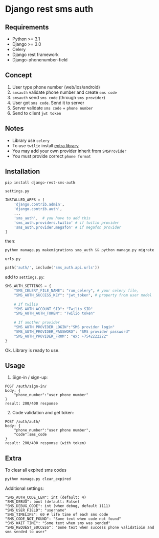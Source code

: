 # Django rest sms auth

## Requirements

+ Python >= 3.1
+ Django >= 3.0
+ Celery
+ Django rest framework
+ Django-phonenumber-field
 
## Concept
1. User type phone number (web/ios/android)
2. `smsauth` validate phone number and create `sms code`
3. `smsauth` send `sms code` (through `sms provider`)
4.  User got `sms code`. Send it to server
5.  Server validate `sms code` + `phone number`
6.  Send to client `jwt token`

## Notes
* Library use `celery`
* To use `twilio` install [extra library](https://www.twilio.com/docs/libraries/python)
* You may add your own provider inherit from `SMSProvider`
* You must provide correct `phone format`

## Installation
```commandline
pip install django-rest-sms-auth
```
`settings.py`

```python
INSTALLED_APPS = [
    'django.contrib.admin',
    'django.contrib.auth',
    ...
    'sms_auth',  # you have to add this
    'sms_auth.providers.twilio' # if twilio provider
    'sms_auth.provider.megafon' # if megafon provider
]
```
then:
```python
python manage.py makemigrations sms_auth && python manage.py migrate
```
`urls.py`
```python
path('auth/', include('sms_auth.api.urls'))
```
add to `settings.py`:
```python
SMS_AUTH_SETTINGS = {
    "SMS_CELERY_FILE_NAME": "run_celery", # your celery file,
    "SMS_AUTH_SUCCESS_KEY": "jwt_token", # property from user model
    
    # If twilio
    "SMS_AUTH_ACCOUNT_SID": "Twilio SID"
    "SMS_AUTH_AUTH_TOKEN": "Twilio token"
    
    # If another provider
    "SMS_AUTH_PROVIDER_LOGIN":"SMS provider login"
    "SMS_AUTH_PROVIDER_PASSWORD": "SMS provider password"
    "SMS_AUTH_PROVIDER_FROM": "ex: +7542222222"
}
```
Ok. Library is ready to use.

## Usage
1. Sign-in / sign-up:
```command
POST /auth/sign-in/
body: {
    "phone_number":"user phone number"
}
result: 200/400 response
```
2. Code validation and get token:
```command
POST /auth/auth/
body: {
    "phone_number":"user phone number",
    "code":sms_code
}
result: 200/400 response (with token)
```

## Extra
To clear all expired sms codes
```python
python manage.py clear_expired
```
Additional settings:
```
"SMS_AUTH_CODE_LEN": int (default: 4)
"SMS_DEBUG": bool (default: False)
"SMS_DEBUG_CODE": int (when debug, default 1111)
"SMS_USER_FIELD": "username" 
"SMS_TIMELIFE": 60 # life time of each sms code
"SMS_CODE_NOT_FOUND": "Some text when code not found"
"SMS_WAIT_TIME": "Some text when sms was sended"
"SMS_REQUEST_SUCCESS": "Some text when success phone validatioin and sms sended to user"
```